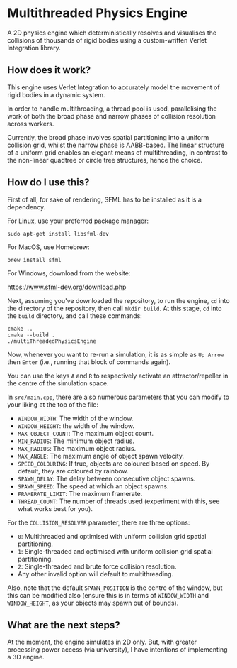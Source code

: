 # Multithreaded Physics Engine

A 2D physics engine which deterministically resolves and visualises the collisions of thousands of rigid bodies using a custom-written Verlet Integration library.

## How does it work?

This engine uses Verlet Integration to accurately model the movement of rigid bodies in a dynamic system.

In order to handle multithreading, a thread pool is used, parallelising the work of both the broad phase and narrow phases of collision resolution across workers.

Currently, the broad phase involves spatial partitioning into a uniform collision grid, whilst the narrow phase is AABB-based. The linear structure of a uniform grid enables an elegant means of multithreading, in contrast to the non-linear quadtree or circle tree structures, hence the choice.

## How do I use this?

First of all, for sake of rendering, SFML has to be installed as it is a dependency.

For Linux, use your preferred package manager:
```
sudo apt-get install libsfml-dev
```

For MacOS, use Homebrew:
```
brew install sfml
```

For Windows, download from the website:

https://www.sfml-dev.org/download.php

Next, assuming you've downloaded the repository, to run the engine, `cd` into the directory of the repository, then call `mkdir build`. At this stage, `cd` into the `build` directory, and call these commands:

```
cmake ..
cmake --build .
./multiThreadedPhysicsEngine
```

Now, whenever you want to re-run a simulation, it is as simple as `Up Arrow` then `Enter` (i.e., running that block of commands again).

You can use the keys `A` and `R` to respectively activate an attractor/repeller in the centre of the simulation space.

In `src/main.cpp`, there are also numerous parameters that you can modify to your liking at the top of the file:
- `WINDOW_WIDTH`: The width of the window.
- `WINDOW_HEIGHT`: the width of the window.
- `MAX_OBJECT_COUNT`: The maximum object count.
- `MIN_RADIUS`: The minimum object radius.
- `MAX_RADIUS`: The maximum object radius.
- `MAX_ANGLE`: The maximum angle of object spawn velocity.
- `SPEED_COLOURING`: If true, objects are coloured based on speed. By default, they are coloured by rainbow.
- `SPAWN_DELAY`: The delay between consecutive object spawns.
- `SPAWN_SPEED`: The speed at which an object spawns.
- `FRAMERATE_LIMIT`: The maximum framerate.
- `THREAD_COUNT`: The number of threads used (experiment with this, see what works best for you).

For the `COLLISION_RESOLVER` parameter, there are three options:
- `0`: Multithreaded and optimised with uniform collision grid spatial partitioning.
- `1`: Single-threaded and optimised with uniform collision grid spatial partitioning.
- `2`: Single-threaded and brute force collision resolution.
- Any other invalid option will default to multithreading.

Also, note that the default `SPAWN_POSITION` is the centre of the window, but this can be modified also (ensure this is in terms of `WINDOW_WIDTH` and `WINDOW_HEIGHT`, as your objects may spawn out of bounds).

## What are the next steps?

At the moment, the engine simulates in 2D only. But, with greater processing power access (via university), I have intentions of implementing a 3D engine.
